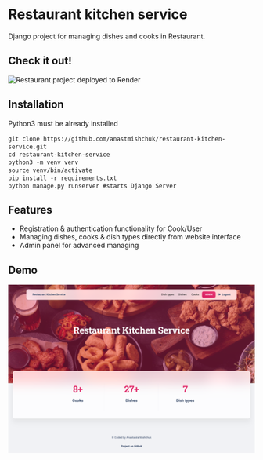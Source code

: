 # Restaurant kitchen service

Django project for managing dishes and cooks in Restaurant.

## Check it out!

![Restaurant project deployed to Render](https://restaurant-kitchen-service.render.com/)

## Installation

Python3 must be already installed

```shell
git clone https://github.com/anastmishchuk/restaurant-kitchen-service.git
cd restaurant-kitchen-service
python3 -m venv venv
source venv/bin/activate
pip install -r requirements.txt
python manage.py runserver #starts Django Server
```

## Features

* Registration & authentication functionality for Cook/User
* Managing dishes, cooks & dish types directly from website interface
* Admin panel for advanced managing

## Demo

![Website Interface](main_page.png)
